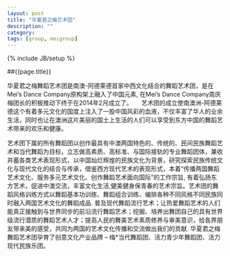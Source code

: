 ```yaml
---
layout: post
title: "华夏君之梅艺术团"
description: ""
category: 
tags: [group, meigroup]
---
```

{% include JB/setup %}


##{{page.title}}

华夏君之梅舞蹈艺术团是南澳-阿德莱德首家中西文化结合的舞蹈艺术团，是在Mei’s Dance Company原构架上融入了中国元素, 在Mei’s Dance Company周庆梅团长的积极推动下终于在2014年2月成立了。　　艺术团的成立使南澳洲-阿德莱德这个有着多元文化的国度上注入了一股中国风彩的血液，不仅丰富了华人的业余生活，同时也让在澳洲这片美丽的国土上生活的人们可以享受到东方中国的舞蹈艺术带来的欢乐和健康。
<!--more-->
艺术团下属的所有舞蹈团以创作最具有中澳两国特色的、传统的、民间民族舞蹈艺术和当代舞蹈为目标，立志做高素质、高标准、与国际接轨的专业舞蹈团体，兼收并蓄各类艺术表现形式，以中国灿烂辉煌的民族文化为背景，研究探索民族传统文化与现代文化的结合与传承，借鉴西方现代艺术的表现形式，本着“传播两国舞蹈艺术文化、服务多元艺术文化、创作舞蹈艺术面向国际”的工作宗旨, 有着弘扬东方艺术，促进中澳交流，丰富文化生活,健美健身保青春的艺术宗旨。艺术团的舞蹈风格训练方式以舞蹈基本功训练、舞蹈组合训练、编排各种不同风格不同民族同时融入两国艺术文化的舞蹈成品. 普及现代舞蹈流行艺术；让热爱舞蹈艺术的人们能真正接触到与世界同步的前沿流行舞蹈艺术；挖掘、培养出舞团自己的具有世界级流行潜质的舞蹈艺术人才；提高人民的舞美艺术素质修养与审美意识，给各界朋友带来美的感受，共同为两国的艺术文化传播和交流做出我们的贡献.
华夏君之梅舞蹈艺术团孕育了创意文化产业品牌 – 梅*当代舞蹈团、活力青少年舞蹈团、活力现代民族乐团。
